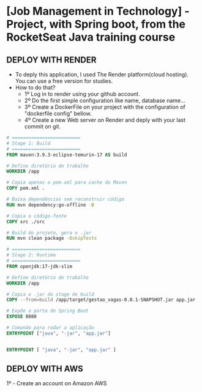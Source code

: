 # [Job Management in Technology] - Project, with Spring boot, from the RocketSeat Java training course

## DEPLOY WITH RENDER
- To deply this application, I used The Render platform(cloud hosting). You can use a free version for studies.
- How to do that?
    -  1º Log in to render using your github account.
    -  2º Do the first simple configuration like name, database name...
    -  3º Create a DockerFile on your project with the configuration of "dockerfile config" bellow.
    -  4º Create a new Web server on Render and deply with your last commit on git.

```dockerfile config
# =========================
# Stage 1: Build
# =========================
FROM maven:3.9.3-eclipse-temurin-17 AS build

# Define diretório de trabalho
WORKDIR /app

# Copia apenas o pom.xml para cache do Maven
COPY pom.xml .

# Baixa dependências sem reconstruir código
RUN mvn dependency:go-offline -B

# Copia o código-fonte
COPY src ./src

# Build do projeto, gera o .jar
RUN mvn clean package -DskipTests

# =========================
# Stage 2: Runtime
# =========================
FROM openjdk:17-jdk-slim

# Define diretório de trabalho
WORKDIR /app

# Copia o .jar do stage de build
COPY --from=build /app/target/gestao_vagas-0.0.1-SNAPSHOT.jar app.jar

# Expõe a porta do Spring Boot
EXPOSE 8080

# Comando para rodar a aplicação
ENTRYPOINT ["java", "-jar", "app.jar"]


ENTRYPOINT [ "java", "-jar", "app.jar" ]
```
 
## DEPLOY WITH AWS
1º - Create an account on Amazon AWS





